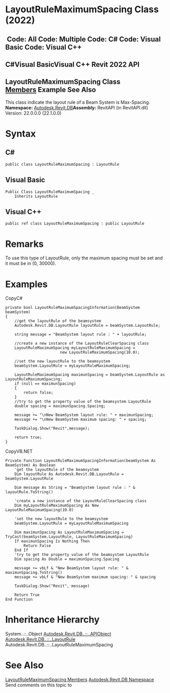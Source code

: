 # LayoutRuleMaximumSpacing Class (2022)

﻿
 Code: All Code: Multiple Code: C# Code: Visual Basic Code: Visual C++   
---  
C#Visual BasicVisual C++
Revit 2022 API  
---  
LayoutRuleMaximumSpacing Class  
[Members](477d165f-5d14-fb56-1d02-89642a46eecd.md "LayoutRuleMaximumSpacing Members") Example See Also  
---  
This class indicate the layout rule of a Beam System is Max-Spacing.
**Namespace:** [Autodesk.Revit.DB](87546ba7-461b-c646-cbb1-2cb8f5bff8b2.md "Autodesk.Revit.DB Namespace")**Assembly:** RevitAPI (in RevitAPI.dll) Version: 22.0.0.0 (22.1.0.0)
# Syntax
C#  
---  
```text
public class LayoutRuleMaximumSpacing : LayoutRule
```
  
Visual Basic  
---  
```text
Public Class LayoutRuleMaximumSpacing _
	Inherits LayoutRule
```
  
Visual C++  
---  
```text
public ref class LayoutRuleMaximumSpacing : public LayoutRule
```
  
# Remarks
To use this type of LayoutRule, only the maximum spacing must be set and it must be in (0, 30000).
# Examples
CopyC#
```text
private bool LayoutRuleMaximumSpacingInformation(BeamSystem beamSystem)
{
    //get the layoutRule of the beamsystem
    Autodesk.Revit.DB.LayoutRule layoutRule = beamSystem.LayoutRule;

    string message = "BeamSystem layout rule : " + layoutRule;

    //create a new instance of the LayoutRuleClearSpacing class 
    LayoutRuleMaximumSpacing myLayoutRuleMaximumSpacing =
                        new LayoutRuleMaximumSpacing(10.0);

    //set the new layoutRule to the beamsystem
    beamSystem.LayoutRule = myLayoutRuleMaximumSpacing;

    LayoutRuleMaximumSpacing maximunSpacing = beamSystem.LayoutRule as LayoutRuleMaximumSpacing;
    if (null == maximunSpacing)
    {
        return false;
    }
    //try to get the property value of the beamsystem LayoutRule
    double spacing = maximunSpacing.Spacing;

    message += "\nNew BeamSystem layout rule: " + maximunSpacing;
    message += "\nNew BeamSystem maximum spacing: " + spacing;

    TaskDialog.Show("Revit",message);

    return true;
}
```

CopyVB.NET
```text
Private Function LayoutRuleMaximumSpacingInformation(beamSystem As BeamSystem) As Boolean
    'get the layoutRule of the beamsystem
    Dim layoutRule As Autodesk.Revit.DB.LayoutRule = beamSystem.LayoutRule

    Dim message As String = "BeamSystem layout rule : " & layoutRule.ToString()

    'create a new instance of the LayoutRuleClearSpacing class 
    Dim myLayoutRuleMaximumSpacing As New LayoutRuleMaximumSpacing(10.0)

    'set the new layoutRule to the beamsystem
    beamSystem.LayoutRule = myLayoutRuleMaximumSpacing

    Dim maximunSpacing As LayoutRuleMaximumSpacing = TryCast(beamSystem.LayoutRule, LayoutRuleMaximumSpacing)
    If maximunSpacing Is Nothing Then
        Return False
    End If
    'try to get the property value of the beamsystem LayoutRule
    Dim spacing As Double = maximunSpacing.Spacing

    message += vbLf & "New BeamSystem layout rule: " & maximunSpacing.ToString()
    message += vbLf & "New BeamSystem maximum spacing: " & spacing

    TaskDialog.Show("Revit", message)

    Return True
End Function
```

# Inheritance Hierarchy
System..::..Object [Autodesk.Revit.DB..::..APIObject](beb86ef5-39ad-3f0d-0cd9-0c929387a2bb.md "APIObject Class") [Autodesk.Revit.DB..::..LayoutRule](c185b000-4194-6186-5964-5da2f05ace86.md "LayoutRule Class") Autodesk.Revit.DB..::..LayoutRuleMaximumSpacing
# See Also
[LayoutRuleMaximumSpacing Members](477d165f-5d14-fb56-1d02-89642a46eecd.md "LayoutRuleMaximumSpacing Members")
[Autodesk.Revit.DB Namespace](87546ba7-461b-c646-cbb1-2cb8f5bff8b2.md "Autodesk.Revit.DB Namespace")
Send comments on this topic to 